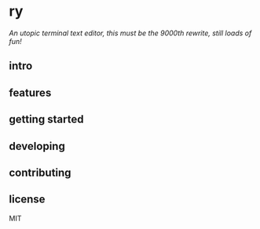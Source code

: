 # ry

_An utopic terminal text editor, this must be the 9000th rewrite, still loads of fun!_

## intro

## features

## getting started

## developing

## contributing

## license

MIT

